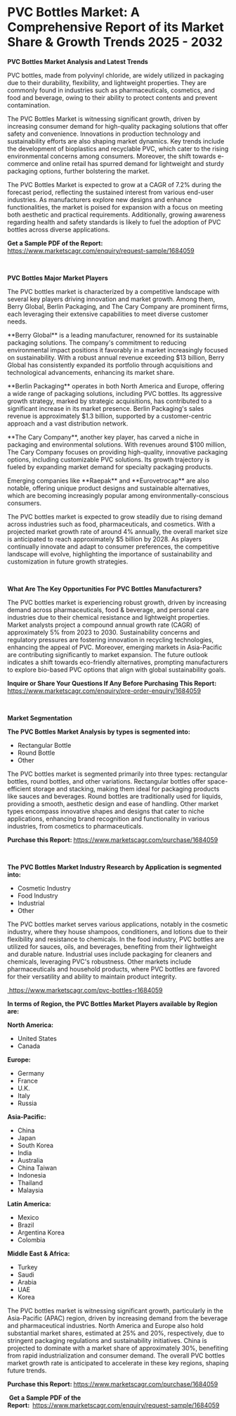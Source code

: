 <p><h1>PVC Bottles Market: A Comprehensive Report of its Market Share & Growth Trends 2025 - 2032</h1></p><p><strong>PVC Bottles Market Analysis and Latest Trends</strong></p>
<p><p>PVC bottles, made from polyvinyl chloride, are widely utilized in packaging due to their durability, flexibility, and lightweight properties. They are commonly found in industries such as pharmaceuticals, cosmetics, and food and beverage, owing to their ability to protect contents and prevent contamination.</p><p>The PVC Bottles Market is witnessing significant growth, driven by increasing consumer demand for high-quality packaging solutions that offer safety and convenience. Innovations in production technology and sustainability efforts are also shaping market dynamics. Key trends include the development of bioplastics and recyclable PVC, which cater to the rising environmental concerns among consumers. Moreover, the shift towards e-commerce and online retail has spurred demand for lightweight and sturdy packaging options, further bolstering the market.</p><p>The PVC Bottles Market is expected to grow at a CAGR of 7.2% during the forecast period, reflecting the sustained interest from various end-user industries. As manufacturers explore new designs and enhance functionalities, the market is poised for expansion with a focus on meeting both aesthetic and practical requirements. Additionally, growing awareness regarding health and safety standards is likely to fuel the adoption of PVC bottles across diverse applications.</p></p>
<p><strong>Get a Sample PDF of the Report:&nbsp;</strong> <a href="https://www.marketscagr.com/enquiry/request-sample/1684059?utm_campaign=3039&utm_medium=2&utm_source=Github&utm_content=ia&utm_term=19042025&utm_id=pvc-bottles">https://www.marketscagr.com/enquiry/request-sample/1684059</a></p>
<p>&nbsp;</p>
<p><strong>PVC Bottles Major Market Players</strong></p>
<p><p>The PVC bottles market is characterized by a competitive landscape with several key players driving innovation and market growth. Among them, Berry Global, Berlin Packaging, and The Cary Company are prominent firms, each leveraging their extensive capabilities to meet diverse customer needs.</p><p>**Berry Global** is a leading manufacturer, renowned for its sustainable packaging solutions. The company's commitment to reducing environmental impact positions it favorably in a market increasingly focused on sustainability. With a robust annual revenue exceeding $13 billion, Berry Global has consistently expanded its portfolio through acquisitions and technological advancements, enhancing its market share.</p><p>**Berlin Packaging** operates in both North America and Europe, offering a wide range of packaging solutions, including PVC bottles. Its aggressive growth strategy, marked by strategic acquisitions, has contributed to a significant increase in its market presence. Berlin Packaging's sales revenue is approximately $1.3 billion, supported by a customer-centric approach and a vast distribution network.</p><p>**The Cary Company**, another key player, has carved a niche in packaging and environmental solutions. With revenues around $100 million, The Cary Company focuses on providing high-quality, innovative packaging options, including customizable PVC solutions. Its growth trajectory is fueled by expanding market demand for specialty packaging products.</p><p>Emerging companies like **Raepak** and **Eurovetrocap** are also notable, offering unique product designs and sustainable alternatives, which are becoming increasingly popular among environmentally-conscious consumers.</p><p>The PVC bottles market is expected to grow steadily due to rising demand across industries such as food, pharmaceuticals, and cosmetics. With a projected market growth rate of around 4% annually, the overall market size is anticipated to reach approximately $5 billion by 2028. As players continually innovate and adapt to consumer preferences, the competitive landscape will evolve, highlighting the importance of sustainability and customization in future growth strategies.</p></p>
<p>&nbsp;</p>
<p><strong>What Are The Key Opportunities For PVC Bottles Manufacturers?</strong></p>
<p><p>The PVC bottles market is experiencing robust growth, driven by increasing demand across pharmaceuticals, food & beverage, and personal care industries due to their chemical resistance and lightweight properties. Market analysts project a compound annual growth rate (CAGR) of approximately 5% from 2023 to 2030. Sustainability concerns and regulatory pressures are fostering innovation in recycling technologies, enhancing the appeal of PVC. Moreover, emerging markets in Asia-Pacific are contributing significantly to market expansion. The future outlook indicates a shift towards eco-friendly alternatives, prompting manufacturers to explore bio-based PVC options that align with global sustainability goals.</p></p>
<p><strong>Inquire or Share Your Questions If Any Before Purchasing This Report:</strong> <a href="https://www.marketscagr.com/enquiry/pre-order-enquiry/1684059?utm_campaign=3039&utm_medium=2&utm_source=Github&utm_content=ia&utm_term=19042025&utm_id=pvc-bottles">https://www.marketscagr.com/enquiry/pre-order-enquiry/1684059</a></p>
<p>&nbsp;</p>
<p><strong>Market Segmentation</strong></p>
<p><strong>The PVC Bottles Market Analysis by types is segmented into:</strong></p>
<p><ul><li>Rectangular Bottle</li><li>Round Bottle</li><li>Other</li></ul></p>
<p><p>The PVC bottles market is segmented primarily into three types: rectangular bottles, round bottles, and other variations. Rectangular bottles offer space-efficient storage and stacking, making them ideal for packaging products like sauces and beverages. Round bottles are traditionally used for liquids, providing a smooth, aesthetic design and ease of handling. Other market types encompass innovative shapes and designs that cater to niche applications, enhancing brand recognition and functionality in various industries, from cosmetics to pharmaceuticals.</p></p>
<p><strong>Purchase this Report:&nbsp;</strong><a href="https://www.marketscagr.com/purchase/1684059?utm_campaign=3039&utm_medium=2&utm_source=Github&utm_content=ia&utm_term=19042025&utm_id=pvc-bottles">https://www.marketscagr.com/purchase/1684059</a></p>
<p>&nbsp;</p>
<p><strong>The PVC Bottles Market Industry Research by Application is segmented into:</strong></p>
<p><ul><li>Cosmetic Industry</li><li>Food Industry</li><li>Industrial</li><li>Other</li></ul></p>
<p><p>The PVC bottles market serves various applications, notably in the cosmetic industry, where they house shampoos, conditioners, and lotions due to their flexibility and resistance to chemicals. In the food industry, PVC bottles are utilized for sauces, oils, and beverages, benefiting from their lightweight and durable nature. Industrial uses include packaging for cleaners and chemicals, leveraging PVC's robustness. Other markets include pharmaceuticals and household products, where PVC bottles are favored for their versatility and ability to maintain product integrity.</p></p>
<p><a href="https://www.marketscagr.com/pvc-bottles-r1684059?utm_campaign=3039&utm_medium=2&utm_source=Github&utm_content=ia&utm_term=19042025&utm_id=pvc-bottles">&nbsp;https://www.marketscagr.com/pvc-bottles-r1684059</a></p>
<p><strong>In terms of Region, the PVC Bottles Market Players available by Region are:</strong></p>
<p>
    <p> <strong> North America: </strong>
        <ul>
            <li>United States</li>
            <li>Canada</li>
        </ul>
        </p> 
    <p> <strong> Europe: </strong>
        <ul>
            <li>Germany</li>
            <li>France</li>
            <li>U.K.</li>
            <li>Italy</li>
            <li>Russia</li>
        </ul>
        </p> 
    <p> <strong> Asia-Pacific: </strong>
        <ul>
            <li>China</li>
            <li>Japan</li>
            <li>South Korea</li>
            <li>India</li>
            <li>Australia</li>
            <li>China Taiwan</li>
            <li>Indonesia</li>
            <li>Thailand</li>
            <li>Malaysia</li>
        </ul>
        </p> 
    <p> <strong> Latin America: </strong>
        <ul>
            <li>Mexico</li>
            <li>Brazil</li>
            <li>Argentina Korea</li>
            <li>Colombia</li>
        </ul>
        </p> 
    <p> <strong> Middle East & Africa: </strong>
        <ul>
            <li>Turkey</li>
            <li>Saudi</li>
            <li>Arabia</li>
            <li>UAE</li>
            <li>Korea</li>
        </ul>
    </p>
    </p>
<p><p>The PVC bottles market is witnessing significant growth, particularly in the Asia-Pacific (APAC) region, driven by increasing demand from the beverage and pharmaceutical industries. North America and Europe also hold substantial market shares, estimated at 25% and 20%, respectively, due to stringent packaging regulations and sustainability initiatives. China is projected to dominate with a market share of approximately 30%, benefiting from rapid industrialization and consumer demand. The overall PVC bottles market growth rate is anticipated to accelerate in these key regions, shaping future trends.</p></p>
<p><strong>Purchase this Report: </strong><a href="https://www.marketscagr.com/purchase/1684059?utm_campaign=3039&utm_medium=2&utm_source=Github&utm_content=ia&utm_term=19042025&utm_id=pvc-bottles">https://www.marketscagr.com/purchase/1684059</a></p>
<p>&nbsp;<strong>Get a Sample PDF of the Report:&nbsp;&nbsp;</strong><a href="https://www.marketscagr.com/enquiry/request-sample/1684059?utm_campaign=3039&utm_medium=2&utm_source=Github&utm_content=ia&utm_term=19042025&utm_id=pvc-bottles">https://www.marketscagr.com/enquiry/request-sample/1684059</a></p>
<p><strong></strong></p>
<p><p></p><p></p><p></p></p>